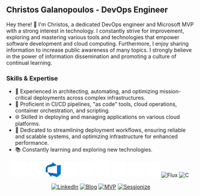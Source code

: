 ## Christos Galanopoulos - DevOps Engineer

Hey there! 👋 I'm Christos, a dedicated DevOps engineer and Microsoft MVP with a strong interest in technology. I constantly strive for improvement, exploring and mastering various tools and technologies that empower software development and cloud computing. Furthermore, I enjoy sharing information to increase public awareness of many topics. I strongly believe in the power of information dissemination and promoting a culture of continual learning.

### Skills & Expertise

- 💼 Experienced in architecting, automating, and optimizing mission-critical deployments across complex infrastructures.
- 🚀 Proficient in CI/CD pipelines, "as code" tools, cloud operations, container orchestration, and scripting.
- 🌐 Skilled in deploying and managing applications on various cloud platforms.
- 🔧 Dedicated to streamlining deployment workflows, ensuring reliable and scalable systems, and optimizing infrastructure for enhanced performance.
- 📚 Constantly learning and exploring new technologies.

<p align="center">
  <picture>
    <source media="(prefers-color-scheme: light)" srcset="icons/black/azure.webp">
    <img src="icons/white/azure.webp" alt="Azure" title="Azure" width="40" height="40"/>
  </picture>
  <picture>
    <source media="(prefers-color-scheme: light)" srcset="icons/black/github.webp">
    <img src="icons/white/github.webp" alt="GitHub" title="GitHub" width="40" height="40"/>
  </picture>
  <picture>
    <source media="(prefers-color-scheme: light)" srcset="icons/black/azure-devops.webp">
    <img src="icons/white/azure-devops.webp" alt="Azure DevOps" title="Azure DevOps" width="40" height="40"/>
  </picture>
  <picture>
    <source media="(prefers-color-scheme: light)" srcset="icons/black/kubernetes.webp">
    <img src="icons/white/kubernetes.webp" alt="Kubernetes" title="Kubernetes" width="40" height="40"/>
  </picture>
  <picture>
    <source media="(prefers-color-scheme: light)" srcset="icons/black/terraform.webp">
    <img src="icons/white/terraform.webp" alt="Terraform" title="Terraform" width="40" height="40"/>
  </picture>
  <picture>
    <source media="(prefers-color-scheme: light)" srcset="icons/black/bicep.webp">
    <img src="icons/white/bicep.webp" alt="Bicep" title="Bicep" width="40" height="45"/>
  </picture>
  <picture>
    <source media="(prefers-color-scheme: light)" srcset="icons/black/go.webp">
    <img src="icons/white/go.webp" alt="Go" title="Go" width="40" height="40"/>
  </picture>
  <picture>
    <source media="(prefers-color-scheme: light)" srcset="icons/black/python.webp">
    <img src="icons/white/python.webp" alt="Python" title="Python" width="40" height="40"/>
  </picture>
  <picture>
  <picture>
  <picture>
    <source media="(prefers-color-scheme: light)" srcset="icons/black/ansible.webp">
    <img src="icons/white/ansible.webp" alt="Ansible" title="Ansible" width="40" height="40"/>
  </picture>
    <source media="(prefers-color-scheme: light)" srcset="icons/black/flux.webp">
    <img src="icons/white/flux.webp" alt="Flux" title="Flux" width="40" height="40"/>
  </picture>
    <source media="(prefers-color-scheme: light)" srcset="icons/black/c.webp">
    <img src="icons/white/c.webp" alt="C" title="C" width="40" height="40"/>
  </picture>
</p>

<p align="center">
  <a href="https://www.linkedin.com/in/christos-galanopoulos/"><img src="https://img.shields.io/badge/LinkedIn-1666c2?style=flat&logo=linkedin" alt="LinkedIn"></a>
  <a href="https://christosgalano.github.io/"><img src="https://img.shields.io/badge/Blog-24292f?style=flat&logo=storyblok&logoColor=white" alt="Blog" title="Blog"></a>
  <a href="https://mvp.microsoft.com/en-US/MVP/profile/e89e993e-d468-4560-b7f9-d409d2750684"><img src="https://img.shields.io/badge/Microsoft MVP-6264A7?style=flat&logo=microsoft" alt="MVP" title="MVP"></a>
  <a href="https://sessionize.com/christos-galanopoulos"><img src="https://img.shields.io/badge/Sessionize-1AB394?style=flat&logo=sessionize&logoColor=white" alt="Sessionize" title="Sessionize"></a>
</p>

<picture>
  <source media="(prefers-color-scheme: light)" srcset="https://raw.githubusercontent.com/GiorgosXou/Random-stuff/main/Programming/StackOverflow/Answers/70200610_11465149/w.png">
  <source media="(prefers-color-scheme: dark)" srcset="https://raw.githubusercontent.com/GiorgosXou/Random-stuff/main/Programming/StackOverflow/Answers/70200610_11465149/b.png">
</picture>
